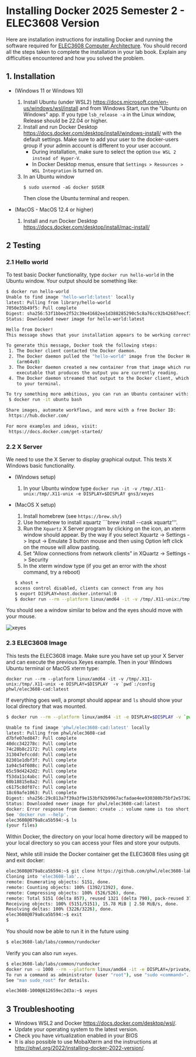 # Installing Docker 2025 Semester 2 - ELEC3608 Version
Here are installation instructions for installing Docker and running the software required for 
[ELEC3608 Computer Architecture](https://cusp.sydney.edu.au/students/view-unit-page/alpha/ELEC3608).
You should record all the steps taken to complete the installation in your lab book. Explain any difficulties encountered and how you solved the problem.

## 1. Installation
 * (Windows 11 or Windows 10)
   1. Install Ubuntu (under WSL2) <https://docs.microsoft.com/en-us/windows/wsl/install> and from Windows Start, run the "Ubuntu on Windows" app. If you type     ```lsb_release -a``` in the Linux window, Release should be 22.04 or higher. 
   1. Install and run Docker Desktop <https://docs.docker.com/desktop/install/windows-install/> with the default settings. Make sure to add your user to the docker-users group if your admin account is different to your user account.
      * During installation, make sure to select the option `Use WSL 2 instead of Hyper-V`.
      * In Docker Desktop menus, ensure that `Settings > Resources > WSL Integration` is turned on.
   1. In an Ubuntu window
       ```
       $ sudo usermod -aG docker $USER
       ```
       Then close the Ubuntu terminal and reopen.

 * (MacOS - MacOS 12.4 or higher)
   1. Install and run Docker Desktop <https://docs.docker.com/desktop/install/mac-install/> 

## 2 Testing
### 2.1 Hello world
To test basic Docker functionality, type ```docker run hello-world``` in the Ubuntu window. Your output should be something like:

```bash
$ docker run hello-world
Unable to find image 'hello-world:latest' locally
latest: Pulling from library/hello-world
7050e35b49f5: Pull complete 
Digest: sha256:53f1bbee2f52c39e41682ee1d388285290c5c8a76cc92b42687eecf38e0af3f0
Status: Downloaded newer image for hello-world:latest

Hello from Docker!
This message shows that your installation appears to be working correctly.

To generate this message, Docker took the following steps:
 1. The Docker client contacted the Docker daemon.
 2. The Docker daemon pulled the "hello-world" image from the Docker Hub.
    (arm64v8)
 3. The Docker daemon created a new container from that image which runs the
    executable that produces the output you are currently reading.
 4. The Docker daemon streamed that output to the Docker client, which sent it
    to your terminal.

To try something more ambitious, you can run an Ubuntu container with:
 $ docker run -it ubuntu bash

Share images, automate workflows, and more with a free Docker ID:
 https://hub.docker.com/

For more examples and ideas, visit:
 https://docs.docker.com/get-started/
```

### 2.2 X Server
We need to use the X Server to display graphical output. This
tests X Windows basic functionality.

 * (Windows setup) 
    1.  In your Ubuntu window type ```docker run -it -v /tmp/.X11-unix:/tmp/.X11-unix -e DISPLAY=$DISPLAY gns3/xeyes```

 * (MacOS X setup)
    1. Install homebrew (see ```https://brew.sh/```) 
    1. Use homebrew to install xquartz ```brew install --cask xquartz'''. 
    1. Run the ```Xquartz``` X Server program by clicking on the icon, an xterm window should appear. By the way if you select Xquartz -> Settings -> Input -> Emulate 3 button mouse and then using Option left click on the mouse will allow pasting.
    1. Set “Allow connections from network clients” in XQuartz -> Settings -> Security
    1. In the xterm window type (if you get an error with the xhost command, try a reboot)
    ``` bash
    $ xhost +
    access control disabled, clients can connect from any hos
    $ export DISPLAY=host.docker.internal:0
    $ docker run --rm --platform linux/amd64 -it -v /tmp/.X11-unix:/tmp/.X11-unix -e DISPLAY=$DISPLAY gns3/xeyes
    ```

You should see a window similar to below and the eyes should move with your mouse.

![xeyes](http://phwl.org/assets/images/2022/02/docker-xeyes.png "xeyes")

### 2.3 ELEC3608 Image
This tests the ELEC3608 image.
Make sure you have set up your X Server and can execute the
previous Xeyes example. Then in your Windows Ubuntu terminal or MacOS xterm type:

 ```docker run --rm --platform linux/amd64 -it -v /tmp/.X11-unix:/tmp/.X11-unix -e DISPLAY=$DISPLAY  -v `pwd`:/config phwl/elec3608-cad:latest```

If everything goes well, a prompt should appear and ```ls``` should show your local directory that was mounted.

```bash
$ docker run --rm --platform linux/amd64 -it -e DISPLAY=$DISPLAY -v `pwd`:/config -v /tmp/.X11-unix:/tmp/.X11-unix phwl/elec3608-cad:latest

Unable to find image 'phwl/elec3608-cad:latest' locally
latest: Pulling from phwl/elec3608-cad
d7bfe07ed847: Pull complete
40dcc342278c: Pull complete
74c28b8c2172: Pull complete
313047efccdd: Pull complete
82301e1dbf3f: Pull complete
1a94c54f608c: Pull complete
65c59d4242d2: Pull complete
f53da11c4abc: Pull complete
60b18815e8a2: Pull complete
c6175c8df07c: Pull complete
18c69afe1063: Pull complete
Digest: sha256:29c813a7f39a3f9e153bf92b9967acfadae4ee930380b75bf2e573620c9b2f00
Status: Downloaded newer image for phwl/elec3608-cad:latest
docker: Error response from daemon: create .: volume name is too short, names should be at least two alphanumeric characters.
See 'docker run --help'.
elec3608@079a8ca5b594:~$ ls
(your files)
 ```
Within Docker, the directory on your local home directory will be mapped 
to your local directory so you can access your files and store your outputs. 

Next, while still inside the Docker container get the ELEC3608 files using git
and exit docker:
```bash
elec3608@079a8ca5b594:~$ git clone https://github.com/phwl/elec3608-lab.git
Cloning into 'elec3608-lab'...
remote: Enumerating objects: 5151, done.
remote: Counting objects: 100% (1392/1392), done.
remote: Compressing objects: 100% (526/526), done.
remote: Total 5151 (delta 857), reused 1321 (delta 790), pack-reused 3759
Receiving objects: 100% (5151/5151), 15.78 MiB | 2.50 MiB/s, done.
Resolving deltas: 100% (3226/3226), done.
elec3608@079a8ca5b594:~$ exit
$ 
```

You should now be able to run it in the future using
```bash
$ elec3608-lab/labs/common/rundocker 
```

Verify you can also run ```xeyes```.
```bash
$ elec3608-lab/labs/common/rundocker
docker run -u 1000 --rm --platform linux/amd64 -it -e DISPLAY=/private/tmp/com.apple.launchd.RdgqlIGLhx/org.xquartz:0 -v /tmp/.X11-unix:/tmp/.X11-unix -v /tmp:/config phwl/elec3608-cad:latest
To run a command as administrator (user "root"), use "sudo <command>".
See "man sudo_root" for details.

elec3608-1000@612659ec2d3a:~$ xeyes
```

## 3 Troubleshooting
 * Windows WSL2 and Docker <https://docs.docker.com/desktop/wsl/>.
 * Update your operating system to the latest version. 
 * Check you have virtualization enabled in your BIOS
 * It is also possible to use MobaXterm and the instructions at <http://phwl.org/2022/installing-docker-2022-version/>.
